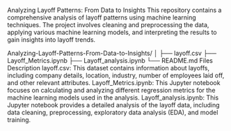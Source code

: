Analyzing Layoff Patterns: From Data to Insights
This repository contains a comprehensive analysis of layoff patterns using machine learning techniques. The project involves cleaning and preprocessing the data, applying various machine learning models, and interpreting the results to gain insights into layoff trends.


Analyzing-Layoff-Patterns-From-Data-to-Insights/
│
├── layoff.csv
├── Layoff_Metrics.ipynb
├── Layoff_analysis.ipynb
└── README.md
Files Description
layoff.csv: This dataset contains information about layoffs, including company details, location, industry, number of employees laid off, and other relevant attributes.
Layoff_Metrics.ipynb: This Jupyter notebook focuses on calculating and analyzing different regression metrics for the machine learning models used in the analysis.
Layoff_analysis.ipynb: This Jupyter notebook provides a detailed analysis of the layoff data, including data cleaning, preprocessing, exploratory data analysis (EDA), and model training.
